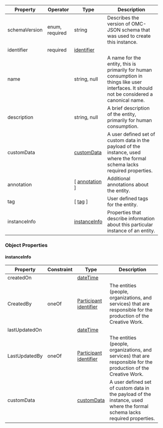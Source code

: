 
| Property      | Operator       | Type                                               | Description                                                                                                                                  |
| ------------- | -------------- | -------------------------------------------------- | -------------------------------------------------------------------------------------------------------------------------------------------- |
| schemaVersion | enum, required | string                                             | Describes the version of OMC-JSON schema that was used to create this instance.                                                              |
| identifier    | required       | [identifier](../Utility/Utility.md#identifier)     |                                                                                                                                              |
| name          |                | string, null                                       | A name for the entity, this is primarily for human consumption in things like user interfaces. It should not be considered a canonical name. |
| description   |                | string, null                                       | A brief description of the entity, primarily for human consumption.                                                                          |
| customData    |                | [customData](../Utility/Utility.md#customData)     | A user defined set of custom data in the payload of the instance, used where the formal schema lacks required properties.                    |
| annotation    |                | [ [annotation](../Utility/Utility.md#annotation) ] | Additional annotations about the entity.                                                                                                     |
| tag           |                | [ [tag](../Utility/Utility.md#tag) ]               | User defined tags for the entity.                                                                                                            |
| instanceInfo  |                | [instanceInfo](#instanceInfo)                      | Properties that describe information about this particular instance of an entity.                                                            |

### Object Properties

#### instanceInfo

| Property      | Constraint | Type                                                                                            | Description                                                                                                               |
| ------------- | ---------- | ----------------------------------------------------------------------------------------------- | ------------------------------------------------------------------------------------------------------------------------- |
| createdOn     |            | [dateTime](../Utility/Utility.md#dateTime)                                                      |                                                                                                                           |
| CreatedBy     | oneOf      | [Participant](../Participant/Participant.md) <br>[identifier](../Utility/Utility.md#identifier) | The entities (people, organizations, and services) that are responsible for the production of the Creative Work.          |
| lastUpdatedOn |            | [dateTime](../Utility/Utility.md#dateTime)                                                      |                                                                                                                           |
| LastUpdatedBy | oneOf      | [Participant](../Participant/Participant.md) <br>[identifier](../Utility/Utility.md#identifier) | The entities (people, organizations, and services) that are responsible for the production of the Creative Work.          |
| customData    |            | [customData](../Utility/Utility.md#customData)                                                  | A user defined set of custom data in the payload of the instance, used where the formal schema lacks required properties. |
